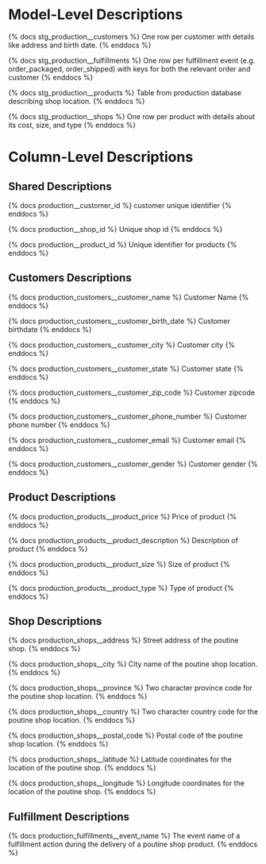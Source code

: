 # Model-Level Descriptions

{% docs stg_production__customers %}
One row per customer with details like address and birth date.
{% enddocs %}

{% docs stg_production__fulfillments %}
One row per fulfillment event (e.g. order_packaged, order_shipped) with
keys for both the relevant order and customer
{% enddocs %}

{% docs stg_production__products %}
Table from production database describing shop location.
{% enddocs %}

{% docs stg_production__shops %}
One row per product with details about its cost, size, and type
{% enddocs %}

# Column-Level Descriptions

## Shared Descriptions

{% docs production__customer_id %}
customer unique identifier
{% enddocs %}

{% docs production__shop_id %}
Unique shop id
{% enddocs %}

{% docs production__product_id %}
Unique identifier for products
{% enddocs %}

## Customers Descriptions

{% docs production_customers__customer_name %}
Customer Name
{% enddocs %}

{% docs production_customers__customer_birth_date %}
Customer birthdate
{% enddocs %}

{% docs production_customers__customer_city %}
Customer city
{% enddocs %}

{% docs production_customers__customer_state %}
Customer state
{% enddocs %}

{% docs production_customers__customer_zip_code %}
Customer zipcode
{% enddocs %}

{% docs production_customers__customer_phone_number %}
Customer phone number
{% enddocs %}

{% docs production_customers__customer_email %}
Customer email
{% enddocs %}

{% docs production_customers__customer_gender %}
Customer gender
{% enddocs %}

## Product Descriptions

{% docs production_products__product_price %}
Price of product
{% enddocs %}

{% docs production_products__product_description %}
Description of product
{% enddocs %}

{% docs production_products__product_size %}
Size of product
{% enddocs %}

{% docs production_products__product_type %}
Type of product
{% enddocs %}

## Shop Descriptions

{% docs production_shops__address %}
Street address of the poutine shop.
{% enddocs %}

{% docs production_shops__city %}
City name of the poutine shop location.
{% enddocs %}

{% docs production_shops__province %}
Two character province code for the poutine shop location.
{% enddocs %}

{% docs production_shops__country %}
Two character country code for the poutine shop location.
{% enddocs %}

{% docs production_shops__postal_code %}
Postal code of the poutine shop location.
{% enddocs %}

{% docs production_shops__latitude %}
Latitude coordinates for the location of the poutine shop.
{% enddocs %}

{% docs production_shops__longitude %}
Longitude coordinates for the location of the poutine shop.
{% enddocs %}

## Fulfillment Descriptions

{% docs production_fulfillments__event_name %}
The event name of a fulfillment action during the delivery of a poutine shop product.
{% enddocs %}
